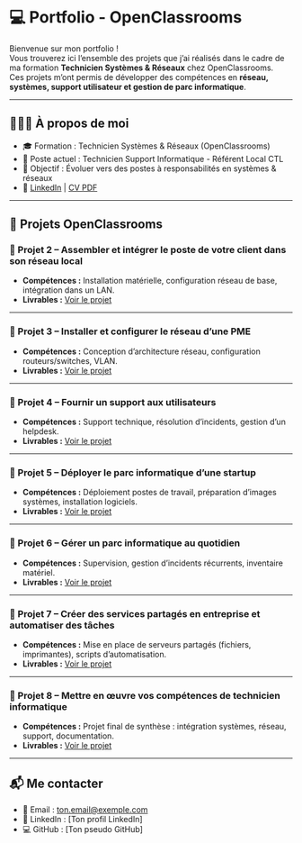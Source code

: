# 💻 Portfolio - OpenClassrooms

Bienvenue sur mon portfolio !  
Vous trouverez ici l’ensemble des projets que j’ai réalisés dans le cadre de ma formation **Technicien Systèmes & Réseaux** chez OpenClassrooms.  
Ces projets m’ont permis de développer des compétences en **réseau, systèmes, support utilisateur et gestion de parc informatique**.  

---

## 👨🏽‍💻 À propos de moi
- 🎓 Formation : Technicien Systèmes & Réseaux (OpenClassrooms)  
- 💼 Poste actuel : Technicien Support Informatique - Référent Local CTL
- 🎯 Objectif : Évoluer vers des postes à responsabilités en systèmes & réseaux  
- 🔗 [LinkedIn](https://www.linkedin.com/) | [CV PDF](#)  

---

## 📂 Projets OpenClassrooms

### 🔹 Projet 2 – Assembler et intégrer le poste de votre client dans son réseau local
- **Compétences :** Installation matérielle, configuration réseau de base, intégration dans un LAN.  
- **Livrables :** [Voir le projet](./MD_P2_assemblez-et-integrez-le-poste-de-votre-client-dans-son-reseau-local_2023-09-01)

---

### 🔹 Projet 3 – Installer et configurer le réseau d’une PME
- **Compétences :** Conception d’architecture réseau, configuration routeurs/switches, VLAN.  
- **Livrables :** [Voir le projet](./MD_P3_installez-et-configurez-le-reseau-dune-pme_2023-09-27)

---

### 🔹 Projet 4 – Fournir un support aux utilisateurs
- **Compétences :** Support technique, résolution d’incidents, gestion d’un helpdesk.  
- **Livrables :** [Voir le projet](./MD_P4_fournissez-un-support-aux-utilisateurs-1_2023-10-16)

---

### 🔹 Projet 5 – Déployer le parc informatique d’une startup
- **Compétences :** Déploiement postes de travail, préparation d’images systèmes, installation logiciels.  
- **Livrables :** [Voir le projet](./MD_P5_deployez-le-parc-informatique-dune-start-up-1_2023-11-14)

---

### 🔹 Projet 6 – Gérer un parc informatique au quotidien
- **Compétences :** Supervision, gestion d’incidents récurrents, inventaire matériel.  
- **Livrables :** [Voir le projet](./Projet-6)

---

### 🔹 Projet 7 – Créer des services partagés en entreprise et automatiser des tâches
- **Compétences :** Mise en place de serveurs partagés (fichiers, imprimantes), scripts d’automatisation.  
- **Livrables :** [Voir le projet](./Projet-7)

---

### 🔹 Projet 8 – Mettre en œuvre vos compétences de technicien informatique
- **Compétences :** Projet final de synthèse : intégration systèmes, réseau, support, documentation.  
- **Livrables :** [Voir le projet](./Projet-8)

---

## 📬 Me contacter
- 📧 Email : ton.email@exemple.com  
- 🔗 LinkedIn : [Ton profil LinkedIn]  
- 💻 GitHub : [Ton pseudo GitHub]  
